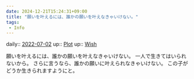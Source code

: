 ```yaml
---
date: 2024-12-21T15:24:31+09:00
title: "願いを叶えるには、誰かの願いを叶えなきゃいけない。"
tags:
 - Info
---
```


daily:: [2022-07-02](Daily_Note/2022-07-02.md)
up:: [Plot](../Bar/Novel/Chaos/Plot.md)
up:: [Wish](../Bar/Novel/Topics/Wish.md)

願いを叶えるには、誰かの願いを叶えなきゃいけない。
一人で生きてはいられないから。
さらに言うなら、誰かの願いに叶えられなきゃいけない。
この子がどうか生きられますようにと。
